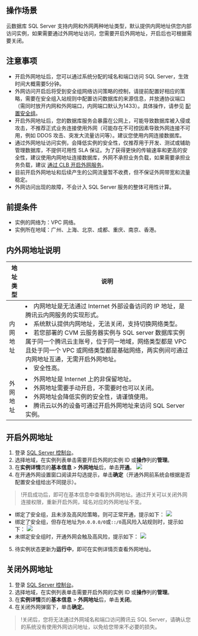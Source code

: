 ## 操作场景
云数据库 SQL Server 支持内网和外网两种地址类型，默认提供内网地址供您内部访问实例，如果需要通过外网地址访问，您需要开启外网地址，开启后也可根据需要关闭。

## 注意事项
- 开启外网地址后，您可以通过系统分配的域名和端口访问 SQL Server，生效时间大概需要5分钟。
- 外网访问开启后将受到安全组网络访问策略的控制，请提前配置好相应的策略，需要在安全组入站规则中配置访问数据库的来源信息，并放通协议端口（需同时放开内网和外网端口，内网端口默认为1433）。具体操作，请参见 [配置安全组](https://cloud.tencent.com/document/product/238/43287)。
- 开启外网地址后，您的数据库服务会暴露在公网上，可能导致数据库被入侵或攻击，不推荐正式业务连接使用外网（可能存在不可控因素导致外网连接不可用，例如 DDOS 攻击、突发大流量访问等）。建议您使用内网连接数据库。
- 通过外网地址访问实例，会降低实例的安全性，仅推荐用于开发、测试或辅助管理数据库，不提供可用性 SLA  保证。为了获得更快的传输速率和更高的安全性，建议使用内网地址连接数据库，外网不承担业务负载，如果需要承担业务负载，建议 [通过 CLB 开启外网服务](https://cloud.tencent.com/document/product/238/73132)。
- 目前开启外网地址和后续产生的公网流量暂不收费，但不保证外网带宽和流量稳定。
- 外网访问出现的故障，不会计入 SQL Server 服务的整体可用性计算。

## 前提条件
- 实例的网络为：VPC 网络。
- 实例所在地域：广州、上海、北京、成都、重庆、南京、香港。

## 内外网地址说明

| 地址类型 | 说明 | 
|---------|---------|
| 内网地址 | <li>内网地址是无法通过 Internet 外部设备访问的 IP 地址，是腾讯云内网服务的实现形式。<li>系统默认提供内网地址，无法关闭，支持切换网络类型。<li>若您部署的 CVM 云服务器实例与 SQL server 数据库实例属于同一个腾讯云主账号，位于同一地域，网络类型都是 VPC 且处于同一个 VPC 或网络类型都是基础网络，两实例间可通过内网地址互通，无需开启外网地址。<li>安全性高。 | 
| 外网地址 | <li>外网地址是 Internet 上的非保留地址。<li>外网地址需要手动开启，不需要时也可以关闭。 <li>外网地址会降低实例的安全性，请谨慎使用。<li>腾讯云以外的设备可通过开启外网地址来访问 SQL Server 实例。</li>| 

## 开启外网地址
1. 登录 [SQL Server 控制台](https://console.cloud.tencent.com/sqlserver)。
2. 选择地域，在实例列表单击需要开启外网的实例 ID 或**操作**列的**管理**。
3. 在**实例详情**页的**基本信息** > **外网地址**后，单击**开通**。
![](https://qcloudimg.tencent-cloud.cn/raw/b1c56e1a5d2c94aeefdcfdc97bb4d63d.png)
4. 在开通外网设置窗口阅读并勾选提示，单击**确定**（开通外网前系统会根据是否配置安全组给出不同提示）。
>!开启成功后，即可在基本信息中查看到外网地址。通过开关可以关闭外网连接权限，重新开启外网，域名对应的外网地址不变。
>
 - 绑定了安全组，且未涉及高风险策略，则可正常开通，提示如下：
 ![](https://qcloudimg.tencent-cloud.cn/raw/3c268ee0fbb73996d3aed968adaa92f9.png)
 - 绑定了安全组，但存在地址为`0.0.0.0/0`或`::/0`高风险入站规则时，提示如下：
 ![](https://qcloudimg.tencent-cloud.cn/raw/fb94d04e8eeb1187811a03c67aefe4bb.png) 
 - 未绑定安全组时，开通外网会触及高风险，提示如下：
 ![](https://qcloudimg.tencent-cloud.cn/raw/9a18b9e7c82870274836e9f344177d0f.png)
5. 待实例状态更新为**运行中**，即可在实例详情页查看外网地址。

## 关闭外网地址
1. 登录 [SQL Server 控制台](https://console.cloud.tencent.com/sqlserver)。
2. 选择地域，在实例列表单击需要开启外网的实例 ID 或**操作**列的**管理**。
3. 在**实例详情**页的**基本信息** > **外网地址**后，单击**关闭**。
4. 在关闭外网弹窗下，单击**确定**。
>!关闭后，您将无法通过外网域名和端口访问腾讯云 SQL Server，请确认您的系统没有使用外网访问地址，以免给您带来不必要的损失。
